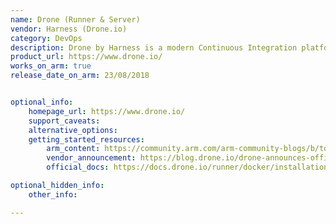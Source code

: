 ```yaml
---
name: Drone (Runner & Server)
vendor: Harness (Drone.io)
category: DevOps
description: Drone by Harness is a modern Continuous Integration platform that empowers busy teams to automate their build, test and release workflows using a powerful, cloud native pipeline engine.
product_url: https://www.drone.io/
works_on_arm: true
release_date_on_arm: 23/08/2018


optional_info:
    homepage_url: https://www.drone.io/
    support_caveats:
    alternative_options:
    getting_started_resources:
        arm_content: https://community.arm.com/arm-community-blogs/b/tools-software-ides-blog/posts/drone-io-ci-cd-tool-for-developers
        vendor_announcement: https://blog.drone.io/drone-announces-official-support-for-arm/
        official_docs: https://docs.drone.io/runner/docker/installation/linux/

optional_hidden_info:
    other_info: 

---
```

